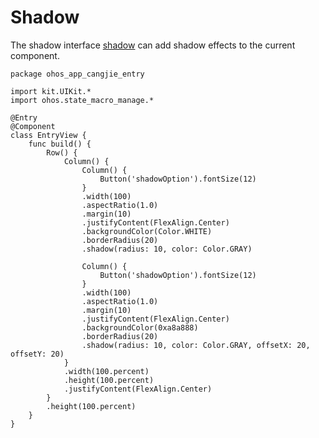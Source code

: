 # Shadow

The shadow interface [shadow](../../../API_Reference/source_en/arkui-cj/cj-universal-attribute-imageeffect.md#func-shadowfloat64-resourcecolor-float64-float64) can add shadow effects to the current component.

<!-- run -->

```cangjie
package ohos_app_cangjie_entry

import kit.UIKit.*
import ohos.state_macro_manage.*

@Entry
@Component
class EntryView {
    func build() {
        Row() {
            Column() {
                Column() {
                    Button('shadowOption').fontSize(12)
                }
                .width(100)
                .aspectRatio(1.0)
                .margin(10)
                .justifyContent(FlexAlign.Center)
                .backgroundColor(Color.WHITE)
                .borderRadius(20)
                .shadow(radius: 10, color: Color.GRAY)

                Column() {
                    Button('shadowOption').fontSize(12)
                }
                .width(100)
                .aspectRatio(1.0)
                .margin(10)
                .justifyContent(FlexAlign.Center)
                .backgroundColor(0xa8a888)
                .borderRadius(20)
                .shadow(radius: 10, color: Color.GRAY, offsetX: 20, offsetY: 20)
            }
            .width(100.percent)
            .height(100.percent)
            .justifyContent(FlexAlign.Center)
        }
        .height(100.percent)
    }
}
```